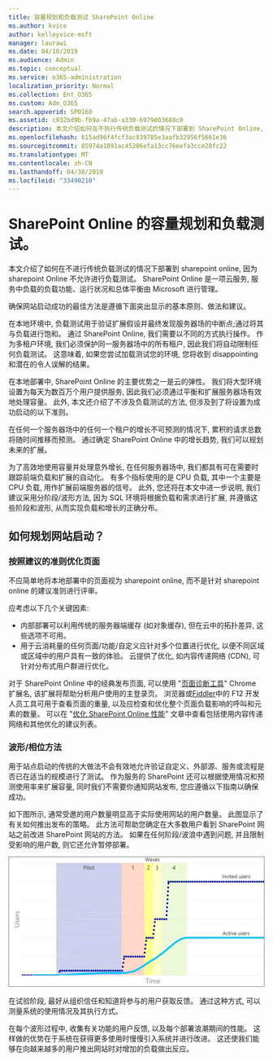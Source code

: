 ```yaml
---
title: 容量规划和负载测试 SharePoint Online
ms.author: kvice
author: kelleyvice-msft
manager: laurawi
ms.date: 04/10/2019
ms.audience: Admin
ms.topic: conceptual
ms.service: o365-administration
localization_priority: Normal
ms.collection: Ent_O365
ms.custom: Adm_O365
search.appverid: SPO160
ms.assetid: c932bd9b-fb9a-47ab-a330-6979d03688c0
description: 本文介绍如何在不执行传统负载测试的情况下部署到 SharePoint Online, 因为这是不允许的。
ms.openlocfilehash: 615ad96f4fcf3ac939785e3aafb32956f5661e36
ms.sourcegitcommit: 85974a1891ac45286efa13cc76eefa3cce28fc22
ms.translationtype: MT
ms.contentlocale: zh-CN
ms.lasthandoff: 04/30/2019
ms.locfileid: "33490210"
---
```

# <a name="capacity-planning-and-load-testing-sharepoint-online"></a>SharePoint Online 的容量规划和负载测试。

本文介绍了如何在不进行传统负载测试的情况下部署到 sharepoint online, 因为 sharepoint Online 不允许进行负载测试。 SharePoint Online 是一项云服务, 服务中负载的负载功能、运行状况和总体平衡由 Microsoft 进行管理。
  
确保网站启动成功的最佳方法是遵循下面突出显示的基本原则、做法和建议。
  
在本地环境中, 负载测试用于验证扩展假设并最终发现服务器场的中断点;通过将其与负载进行饱和。 通过 SharePoint Online, 我们需要以不同的方式执行操作。 作为多租户环境, 我们必须保护同一服务器场中的所有租户, 因此我们将自动限制任何负载测试。 这意味着, 如果您尝试加载测试您的环境, 您将收到 disappointing 和潜在的令人误解的结果。
  
在本地部署中, SharePoint Online 的主要优势之一是云的弹性。 我们将大型环境设置为每天为数百万个用户提供服务, 因此我们必须通过平衡和扩展服务器场有效地处理容量。 此外, 本文还介绍了不涉及负载测试的方法, 但涉及到了将设置为成功启动的以下准则。 
  
在任何一个服务器场中的任何一个租户的增长不可预测的情况下, 累积的请求总数将随时间推移而预测。 通过确定 SharePoint Online 中的增长趋势, 我们可以规划未来的扩展。
  
为了高效地使用容量并处理意外增长, 在任何服务器场中, 我们都具有可在需要时跟踪前端负载和扩展的自动化。 有多个指标使用的是 CPU 负载, 其中一个主要是 CPU 负载, 用作扩展前端服务器的信号。 此外, 您还将在本文中进一步说明, 我们建议采用分阶段/波形方法, 因为 SQL 环境将根据负载和需求进行扩展, 并遵循这些阶段和波形, 从而实现负载和增长的正确分布。 
  
## <a name="how-do-i-plan-for-a-site-launch"></a>如何规划网站启动？

### <a name="optimize-pages-by-following-recommended-guidelines"></a>按照建议的准则优化页面
不应简单地将本地部署中的页面视为 sharepoint online, 而不是针对 sharepoint online 的建议准则进行评审。

应考虑以下几个关键因素:
- 内部部署可以利用传统的服务器端缓存 (如对象缓存), 但在云中的拓扑差异, 这些选项不可用。
- 用于云消耗量的任何页面/功能/自定义应针对多个位置进行优化, 以便不同区域或区域中的用户具有一致的体验。 云提供了优化, 如内容传递网络 (CDN), 可针对分布式用户群进行优化。

对于 SharePoint Online 中的经典发布页面, 可以使用 "[页面诊断工具](https://aka.ms/perftool)" Chrome 扩展名, 该扩展将帮助分析用户使用的主登录页。
浏览器或[Fiddler](https://www.telerik.com/download/fiddler)中的 F12 开发人员工具可用于查看页面的重量, 以及应检查和优化整个页面负载影响的呼叫和元素的数量。 可以在 "[优化 SharePoint Online 性能](https://aka.ms/tuneSPO)" 文章中查看包括使用内容传递网络和其他优化的建议列表。

### <a name="wave--phase-approach"></a>波形/相位方法
用于站点启动的传统的大做法不会有效地允许验证自定义、外部源、服务或流程是否已在适当的规模进行了测试。 作为服务的 SharePoint 还可以根据使用情况和预测使用率来扩展容量, 同时我们不需要你通知网站发布, 您应遵循以下指南以确保成功。
  
如下图所示, 通常受邀的用户数量明显高于实际使用网站的用户数量。 此图显示了有关如何推出发布的策略。 此方法可帮助您确定在大多数用户看到 SharePoint 网站之前改进 SharePoint 网站的方法。 如果在任何阶段/波浪中遇到问题, 并且限制受影响的用户数, 则它还允许暂停部署。
  
![显示受邀并且处于活动状态的用户的图形](media/0bc14a20-9420-4986-b9b9-fbcd2c6e0fb9.png)
  
在试验阶段, 最好从组织信任和知道将参与的用户获取反馈。 通过这种方式, 可以测量系统的使用情况及其执行方式。
  
在每个波形过程中, 收集有关功能的用户反馈, 以及每个部署浪潮期间的性能。 这样做的优势在于系统在获得更多使用时慢慢引入系统并进行改进。 这还使我们能够在向越来越多的用户推出网站时对增加的负载做出反应。
